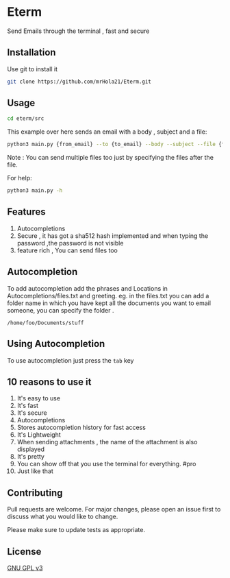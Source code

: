 # Eterm

Send Emails through the terminal , fast and secure

## Installation

Use git to install it

```bash
git clone https://github.com/mrHola21/Eterm.git
```

## Usage

```bash
cd eterm/src
```

This example over here sends an email with a body , subject and a file:

```bash
python3 main.py {from_email} --to {to_email} --body --subject --file {files}
```

Note : You can send multiple files too just by specifying the files after the file.


For help:

```bash
python3 main.py -h
```

## Features

1) Autocompletions
2) Secure , it has got a sha512 hash implemented and when typing the password ,the password is not visible
3) feature rich , You can send files too

## Autocompletion

To add autocompletion add the phrases and Locations in Autocompletions/files.txt and greeting. eg. in the files.txt you
can add a folder name in which you have kept all the documents you want to email someone, you can specify the folder .

```text
/home/foo/Documents/stuff
```

## Using Autocompletion
To use autocompletion just press the `tab` key

## 10 reasons to use it 

1) It's easy to use 
2) It's fast
3) It's secure
4) Autocompletions
5) Stores autocompletion history for fast access
6) It's Lightweight
7) When sending attachments , the name of the attachment is also displayed
8) It's pretty
9) You can show off that you use the terminal for everything. #pro
10) Just like that

## Contributing

Pull requests are welcome. For major changes, please open an issue first to discuss what you would like to change.

Please make sure to update tests as appropriate.

## License

[GNU GPL v3](https://choosealicense.com/licenses/gpl-3.0/)
